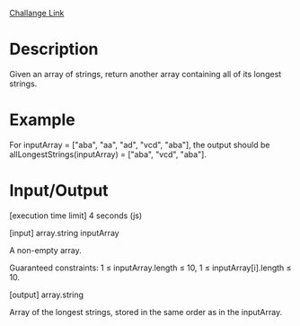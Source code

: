 [Challange Link](https://codefights.com/arcade/intro/level-3/fzsCQGYbxaEcTr2bL)
# Description
Given an array of strings, return another array containing all of its longest strings.

# Example

For inputArray = ["aba", "aa", "ad", "vcd", "aba"], the output should be
allLongestStrings(inputArray) = ["aba", "vcd", "aba"].

# Input/Output

[execution time limit] 4 seconds (js)

[input] array.string inputArray

A non-empty array.

Guaranteed constraints:
1 ≤ inputArray.length ≤ 10,
1 ≤ inputArray[i].length ≤ 10.

[output] array.string

Array of the longest strings, stored in the same order as in the inputArray.